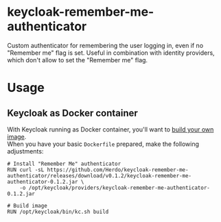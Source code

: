 # keycloak-remember-me-authenticator
Custom authenticator for remembering the user logging in, even if no "Remember me" flag is set. Useful in combination with identity providers, which don't allow to set the "Remember me" flag.

# Usage

## Keycloak as Docker container
With Keycloak running as Docker container, you'll want to [build your own image](https://www.keycloak.org/operator/customizing-keycloak).  
When you have your basic `Dockerfile` prepared, make the following adjustments:

```
# Install "Remember Me" authenticator
RUN curl -sL https://github.com/Herdo/keycloak-remember-me-authenticator/releases/download/v0.1.2/keycloak-remember-me-authenticator-0.1.2.jar \
    -o /opt/keycloak/providers/keycloak-remember-me-authenticator-0.1.2.jar

# Build image
RUN /opt/keycloak/bin/kc.sh build
```
